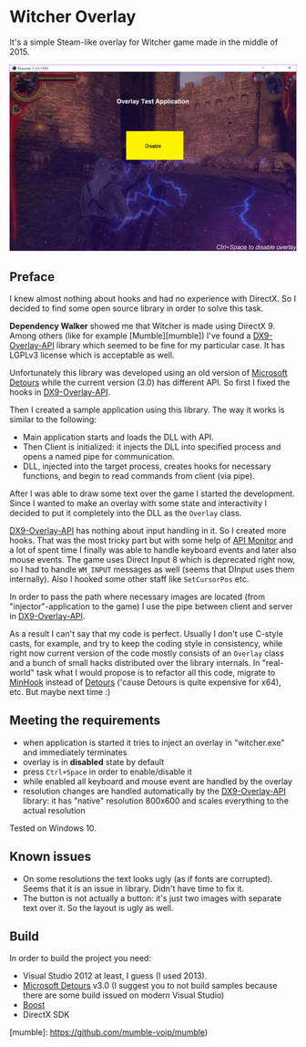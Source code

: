# Witcher Overlay

It's a simple Steam-like overlay for Witcher game made in the middle of 2015.

![screenshot](screen.png)

## Preface

I knew almost nothing about hooks and had no experience with DirectX. So I decided to find some open source library in order to solve this task.

**Dependency Walker** showed me that Witcher is made using DirectX 9. Among others (like for example [Mumble][mumble]) I've found a [DX9-Overlay-API][dx9-overlay] library which seemed to be fine for my particular case. It has LGPLv3 license which is acceptable as well.

Unfortunately this library was developed using an old version of [Microsoft Detours][detours] while the current version (3.0) has different API. So first I fixed the hooks in [DX9-Overlay-API][dx9-overlay].

Then I created a sample application using this library. The way it works is similar to the following:

- Main application starts and loads the DLL with API.
- Then Client is initialized: it injects the DLL into specified process and opens a named pipe for communication.
- DLL, injected into the target process, creates hooks for necessary functions, and begin to read commands from client (via pipe).

After I was able to draw some text over the game I started the development. Since I wanted to make an overlay with some state and interactivity I decided to put it completely into the DLL as the `Overlay` class.

[DX9-Overlay-API][dx9-overlay] has nothing about input handling in it. So I created more hooks. That was the most tricky part but with some help of [API Monitor][api-monitor] and a lot of spent time I finally was able to handle keyboard events and later also mouse events. The game uses Direct Input 8 which is deprecated right now, so I had to handle `WM_INPUT` messages as well (seems that DInput uses them internally). Also I hooked some other staff like `SetCursorPos` etc.

In order to pass the path where necessary images are located (from "injector"-application to the game) I use the pipe between client and server in [DX9-Overlay-API][dx9-overlay].

As a result I can't say that my code is perfect. Usually I don't use C-style casts, for example, and try to keep the coding style in consistency, while right now current version of the code mostly consists of an `Overlay` class and a bunch of small hacks distributed over the library internals. In "real-world" task what I would propose is to refactor all this code, migrate to [MinHook][minhook] instead of [Detours][detours] ('cause Detours is quite expensive for x64), etc. But maybe next time :)

## Meeting the requirements

- when application is started it tries to inject an overlay in "witcher.exe" and immediately terminates
- overlay is in **disabled** state by default
- press `Ctrl+Space` in order to enable/disable it
- while enabled all keyboard and mouse event are handled by the overlay
- resolution changes are handled automatically by the [DX9-Overlay-API][dx9-overlay] library: it has "native" resolution 800x600 and scales everything to the actual resolution

Tested on Windows 10.

## Known issues

- On some resolutions the text looks ugly (as if fonts are corrupted). Seems that it is an issue in library. Didn't have time to fix it.
- The button is not actually a button: it's just two images with separate text over it. So the layout is ugly as well.

## Build

In order to build the project you need:

- Visual Studio 2012 at least, I guess (I used 2013).
- [Microsoft Detours][detours] v3.0 (I suggest you to not build samples because there are some build issued on modern Visual Studio)
- [Boost][boost]
- DirectX SDK

[api-monitor]: http://www.rohitab.com/apimonitor
[boost]: http://www.boost.org
[detours]: http://research.microsoft.com/en-us/projects/detours/
[dx9-overlay]: https://github.com/agrippa1994/DX9-Overlay-API
[minhook]: https://github.com/TsudaKageyu/minhook
[mumble]: https://github.com/mumble-voip/mumble)
